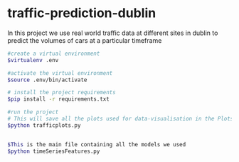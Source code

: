 # traffic-prediction-dublin

In this project we use real world traffic data at different sites in dublin to predict the volumes of cars at a particular timeframe
```bash
#create a virtual environment
$virtualenv .env

#activate the virtual environment
$source .env/bin/activate

# install the project requirements
$pip install -r requirements.txt

#run the project
# This will save all the plots used for data-visualisation in the Plots folder
$python trafficplots.py


$This is the main file containing all the models we used
$python timeSeriesFeatures.py
```
